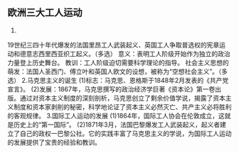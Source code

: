 ## 欧洲三大工人运动
1. 
19世纪三四十年代爆发的法国里昂工人武装起义、英国工人争取普选权的宪章运动和德意志西里西亚织工起义。（多选）
意义：表明工人阶级开始作为独立的政治力量登上历史舞台。
教训：工人阶级迫切需要科学理论的指导。
社会主义思想的萌发：法国人圣西门、傅立叶和英国人欧文的设想，被称为“空想社会主义”。（多选）
2.马克思主义的诞生
(1)标志：马克思、恩格斯于1848年2月发表的《共产党宣言》。
(2)发展：1867年，马克思撰写的政治经济学巨著《资本论》第一卷出版。通过对资本主义制度的深刻剖析，马克思创立了剩余价值学说，揭露了资本主义制度和资本家剥削的秘密，科学地论证了资本主义必然灭亡、共产主义必将胜利的客观规律。
3.国际工人运动的发展
(1)1864年，国际工人协会在伦敦成立，这就是历史上的“第一国际”。
(2)1871年3月，法国巴黎爆发工人武装起义，起义者建立了自己的政权一巴黎公社。它的实践丰富了马克思主义的学说，为国际工人运动的发展提供了宝贵的经验和教训。
